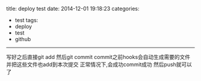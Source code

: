 title: deploy test
date: 2014-12-01 19:18:23
categories:
- test
tags:
- deploy
- test
- github
---
写好之后直接git add
然后git commit
commit之前hooks会自动生成需要的文件并把这些文件也add到本次提交
正常情况下,会成功commit成功
然后push就可以了
